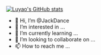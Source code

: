 [![Luyao's GitHub stats](https://github-readme-stats.vercel.app/api?username=JackDance&show_icons=true)](https://github.com/anuraghazra/github-readme-stats)



- 👋 Hi, I’m @JackDance
- 👀 I’m interested in ...
- 🌱 I’m currently learning ...
- 💞️ I’m looking to collaborate on ...
- 📫 How to reach me ...

<!---
JackDance/JackDance is a ✨ special ✨ repository because its `README.md` (this file) appears on your GitHub profile.
You can click the Preview link to take a look at your changes.
--->
